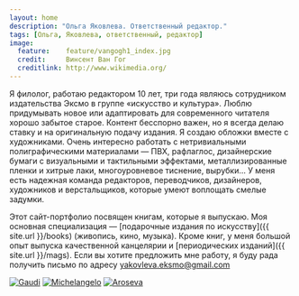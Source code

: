 ```yaml
---
layout: home
description: "Ольга Яковлева. Ответственный редактор."
tags: [Ольга, Яковлева, ответственный, редактор]
image:
  feature:    feature/vangogh1_index.jpg
  credit:     Винсент Ван Гог
  creditlink: http://www.wikimedia.org/
---
```


Я филолог, работаю редактором 10 лет, три года являюсь сотрудником издательства 
Эксмо в группе «искусство и культура». Люблю придумывать новое или адаптировать 
для современного читателя хорошо забытое старое. Контент бесспорно важен, 
но я всегда делаю ставку и на оригинальную подачу издания. Я создаю обложки 
вместе с художниками. Очень интересно работать с нетривиальными полиграфическими 
материалами — ПВХ, рафлаглос, дизайнерские бумаги с визуальными и тактильными 
эффектами, металлизированные пленки и хитрые лаки, многоуровневое тиснение, 
вырубки... У меня есть надежная команда редакторов, переводчиков, дизайнеров, 
художников и верстальщиков, которые умеют воплощать смелые задумки. 

Этот сайт-портфолио посвящен книгам, которые я выпускаю. Моя основная 
специализация — [подарочные издания по искусству]({{ site.url }}/books) (живопись, 
кино, музыка). Кроме книг, у меня большой опыт выпуска качественной канцелярии
и [периодических изданий]({{ site.url }}/mags). Если вы хотите предложить 
мне работу, я буду рада получить письмо по адресу yakovleva.eksmo@gmail.com

<!-- https://github.com/ionelmc/jquery-gp-gallery -->
<div class="pictures">
	<a href="{{ site.url }}/articles/gaudi/"><img title="Gaudi" src="{{ site.url }}/images/books-portrait/2014-Gaudi.jpg" /></a>
	<a href="{{ site.url }}/articles/michelangelo/"><img title="Michelangelo" src="{{ site.url }}/images/books-portrait/2013-Michelangelo.jpg" /></a>
	<a href="{{ site.url }}/articles/aroseva/"><img title="Aroseva" src="{{ site.url }}/images/books-others/2014-Aroseva.jpg" /></a>
</div>
